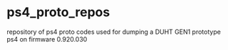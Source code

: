 # ps4_proto_repos
repository of ps4 proto codes used for dumping a DUHT GEN1 prototype ps4 on firmware 0.920.030

